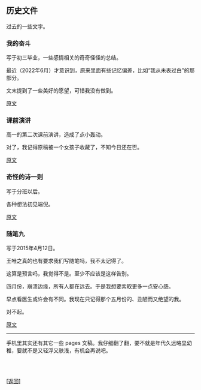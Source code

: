 ## 历史文件

过去的一些文字。

### 我的奋斗

写于初三毕业，一些感情相关的奇奇怪怪的总结。

最近（2022年6月）才意识到，原来里面有些记忆偏差，比如“我从未表过白”的那部分。

文末提到了一些美好的愿望，可惜我没有做到。

[原文](../../resources/proses/历史文件/我的奋斗.md)

### 课前演讲

高一的第二次课前演讲，造成了点小轰动。

对了，我记得原稿被一个女孩子收藏了，不知今日还在否。

[原文](../../resources/proses/历史文件/课前演讲.md)

### 奇怪的诗一则

写于分班以后。

各种想法初见端倪。

[原文](../../resources/proses/历史文件/奇怪的诗一则.md)

### 随笔九

写于2015年4月12日。

王唯之真的也有要求我们写随笔吗，我不太记得了。

这算是预言吗，我觉得不是。至少不应该是这样告别。

四月份，崩溃边缘，所有人都在远去。于是我想要索取更多一点安心感。

早点看医生或许会有不同。我现在只记得那个五月份的、丑陋而又绝望的我。

对不起。

[原文](../../resources/proses/历史文件/随笔九.md)

------

手机里其实还有其它一些 pages 文稿。我仔细翻了翻，要不就是年代久远略显幼稚，要就不是又轻浮又肤浅，有机会再说吧。

<br>

<br>

[[返回]](../../index.md)
